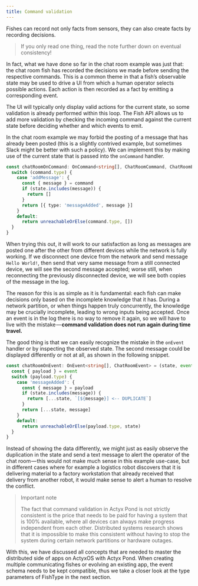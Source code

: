 ```yaml
---
title: Command validation
---
```


Fishes can record not only facts from sensors, they can also create facts by recording decisions.

> If you only read one thing, read the note further down on eventual consistency!

In fact, what we have done so far in the chat room example was just that: the chat room fish has recorded the decisions we made before sending the respective commands.
This is a common theme in that a fish’s observable state may be used to drive a UI from which a human operator selects possible actions.
Each action is then recorded as a fact by emitting a corresponding event.

The UI will typically only display valid actions for the current state, so some validation is already performed within this loop.
The Fish API allows us to add more validation by checking the incoming command against the current state before deciding whether and which events to emit.

In the chat room example we may forbid the posting of a message that has already been posted (this is a slightly contrived example, but sometimes Slack might be better with such a policy).
We can implement this by making use of the current state that is passed into the `onCommand` handler.

```typescript
const chatRoomOnCommand: OnCommand<string[], ChatRoomCommand, ChatRoomEvent> = (state, command) => {
  switch (command.type) {
    case 'addMessage': {
      const { message } = command
      if (state.includes(message)) {
        return []
      }
      return [{ type: 'messageAdded', message }]
    }
    default:
      return unreachableOrElse(command.type, [])
  }
}
```

When trying this out, it will work to our satisfaction as long as messages are posted one after the other from different devices while the network is fully working.
If we disconnect one device from the network and send message `Hello World!`, then send that very same message from a still connected device, we will see the second message accepted; worse still, when reconnecting the previously disconnected device, we will see both copies of the message in the log.

The reason for this is as simple as it is fundamental: each fish can make decisions only based on the incomplete knowledge that it has.
During a network partition, or when things happen truly concurrently, the knowledge may be crucially incomplete, leading to wrong inputs being accepted.
Once an event is in the log there is no way to remove it again, so we will have to live with the mistake — **command validation does not run again during time travel.**

The good thing is that we can easily recognize the mistake in the `onEvent` handler or by inspecting the observed state.
The second message could be displayed differently or not at all, as shown in the following snippet.

```typescript
const chatRoomOnEvent: OnEvent<string[], ChatRoomEvent> = (state, event) => {
  const { payload } = event
  switch (payload.type) {
    case 'messageAdded': {
      const { message } = payload
      if (state.includes(message)) {
        return [...state, `[${message}] <-- DUPLICATE`]
      }
      return [...state, message]
    }
    default:
      return unreachableOrElse(payload.type, state)
  }
}
```

Instead of showing the data differently, we might just as easily observe the duplication in the state and send a text message to alert the operator of the chat room — this would not make much sense in this example use-case, but in different cases where for example a logistics robot discovers that it is delivering material to a factory workstation that already received that delivery from another robot, it would make sense to alert a human to resolve the conflict.

> Important note
>
> The fact that command validation in Actyx Pond is not strictly consistent is the price that needs to be paid for having a system that is 100% available, where all devices can always make progress independent from each other.
> Distributed systems research shows that it is impossible to make this consistent without having to stop the system during certain network partitions or hardware outages.

With this, we have discussed all concepts that are needed to master the distributed side of apps on ActyxOS with Actyx Pond.
When creating multiple communicating fishes or evolving an existing app, the event schema needs to be kept compatible, thus we take a closer look at the type parameters of FishType in the next section.
